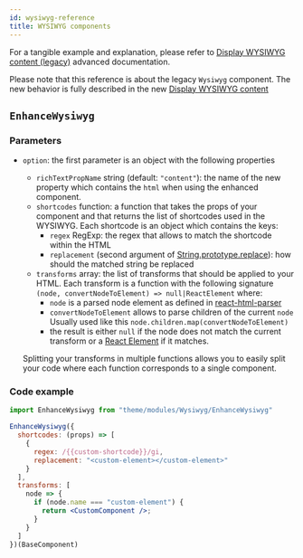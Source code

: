 ```yaml
---
id: wysiwyg-reference
title: WYSIWYG components
---
```


For a tangible example and explanation, please refer to [Display WYSIWYG content (legacy)](/docs/advanced/theme/wysiwyg-legacy.html) advanced documentation.

Please note that this reference is about the legacy `Wysiwyg` component. The new behavior is fully described in the new [Display WYSIWYG content](/docs/advanced/theme/wysiwyg.html)

## `EnhanceWysiwyg`

### Parameters

* `option`: the first parameter is an object with the following properties
    * `richTextPropName` string (default: `"content"`): the name of the new property which contains the `html` when using the enhanced component.
    * `shortcodes` function: a function that takes the props of your component and that returns the list of shortcodes used in the WYSIWYG. Each shortcode is an object which contains the keys:
        * `regex` RegExp: the regex that allows to match the shortcode within the HTML
        * `replacement` (second argument of [String.prototype.replace](https://developer.mozilla.org/en-US/docs/Web/JavaScript/Reference/Global_Objects/String/replace)): how should the matched string be replaced
    * `transforms` array: the list of transforms that should be applied to your HTML. Each transform is a function with the following signature `(node, convertNodeToElement) => null|ReactElement` where:
        * `node` is a parsed node element as defined in [react-html-parser](https://www.npmjs.com/package/react-html-parser#arguments-1)
        * `convertNodeToElement` allows to parse children of the current `node`
            Usually used like this `node.children.map(convertNodeToElement)`
        * the result is either `null` if the node does not match the current transform or a [React Element](https://reactjs.org/docs/rendering-elements.html) if it matches.

    Splitting your transforms in multiple functions allows you to easily split your code where each function corresponds to a single component.

### Code example

```jsx
import EnhanceWysiwyg from "theme/modules/Wysiwyg/EnhanceWysiwyg"

EnhanceWysiwyg({
  shortcodes: (props) => [
    {
      regex: /{{custom-shortcode}}/gi,
      replacement: "<custom-element></custom-element>"
    }
  ],
  transforms: [
    node => {
      if (node.name === "custom-element") {
        return <CustomComponent />;
      }
    }
  ]
})(BaseComponent)
```
